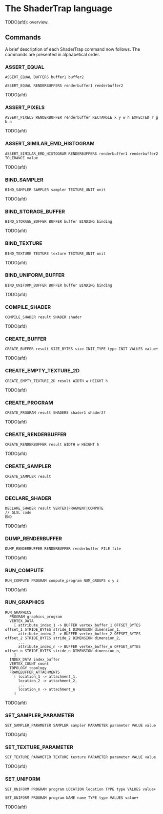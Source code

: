 # The ShaderTrap language

TODO(afd): overview.

## Commands

A brief description of each ShaderTrap command now follows. The commands are presented in alphabetical order.

### ASSERT_EQUAL

```
ASSERT_EQUAL BUFFERS buffer1 buffer2
```

```
ASSERT_EQUAL RENDERBUFFERS renderbuffer1 renderbuffer2
```

TODO(afd)

### ASSERT_PIXELS

```
ASSERT_PIXELS RENDERBUFFER renderbuffer RECTANGLE x y w h EXPECTED r g b a
```

TODO(afd)

### ASSERT_SIMILAR_EMD_HISTOGRAM

```
ASSERT_SIMILAR_EMD_HISTOGRAM RENDERBUFFERS renderbuffer1 renderbuffer2 TOLERANCE value
```

TODO(afd)

### BIND_SAMPLER

```
BIND_SAMPLER SAMPLER sampler TEXTURE_UNIT unit
```

TODO(afd)

### BIND_STORAGE_BUFFER

```
BIND_STORAGE_BUFFER BUFFER buffer BINDING binding
```

TODO(afd)

### BIND_TEXTURE

```
BIND_TEXTURE TEXTURE texture TEXTURE_UNIT unit
```

TODO(afd)

### BIND_UNIFORM_BUFFER

```
BIND_UNIFORM_BUFFER BUFFER buffer BINDING binding
```

TODO(afd)

### COMPILE_SHADER

```
COMPILE_SHADER result SHADER shader
```

TODO(afd)

### CREATE_BUFFER

```
CREATE_BUFFER result SIZE_BYTES size INIT_TYPE type INIT VALUES value+
```

TODO(afd)

### CREATE_EMPTY_TEXTURE_2D

```
CREATE_EMPTY_TEXTURE_2D result WIDTH w HEIGHT h
```

TODO(afd)

### CREATE_PROGRAM

```
CREATE_PROGRAM result SHADERS shader1 shader2?
```

TODO(afd)

### CREATE_RENDERBUFFER

```
CREATE_RENDERBUFFER result WIDTH w HEIGHT h
```

TODO(afd)

### CREATE_SAMPLER

```
CREATE_SAMPLER result
```

TODO(afd)

### DECLARE_SHADER

```
DECLARE_SHADER result VERTEX|FRAGMENT|COMPUTE
// GLSL code
END
```

TODO(afd)

### DUMP_RENDERBUFFER

```
DUMP_RENDERBUFFER RENDERBUFFER renderbuffer FILE file
```

TODO(afd)

### RUN_COMPUTE

```
RUN_COMPUTE PROGRAM compute_program NUM_GROUPS x y z
```

TODO(afd)

### RUN_GRAPHICS

```
RUN_GRAPHICS
  PROGRAM graphics_program
  VERTEX_DATA
    [ attribute_index_1 -> BUFFER vertex_buffer_1 OFFSET_BYTES offset_1 STRIDE_BYTES stride_1 DIMENSION dimension_1,
      attribute_index_2 -> BUFFER vertex_buffer_2 OFFSET_BYTES offset_2 STRIDE_BYTES stride_2 DIMENSION dimension_2,
      ...
      attribute_index_n -> BUFFER vertex_buffer_n OFFSET_BYTES offset_n STRIDE_BYTES stride_n DIMENSION dimension_n,
    ]
  INDEX_DATA index_buffer
  VERTEX_COUNT count
  TOPOLOGY topology
  FRAMEBUFFER_ATTACHMENTS
    [ location_1 -> attachment_1,
      location_2 -> attachment_2,
      ...
      location_n -> attachment_n
    ]
```

TODO(afd)

### SET_SAMPLER_PARAMETER

```
SET_SAMPLER_PARAMETER SAMPLER sampler PARAMETER parameter VALUE value
```

TODO(afd)

### SET_TEXTURE_PARAMETER

```
SET_TEXTURE_PARAMETER TEXTURE texture PARAMETER parameter VALUE value
```

TODO(afd)

### SET_UNIFORM

```
SET_UNIFORM PROGRAM program LOCATION location TYPE type VALUES value+
```

```
SET_UNIFORM PROGRAM program NAME name TYPE type VALUES value+
```

TODO(afd)
